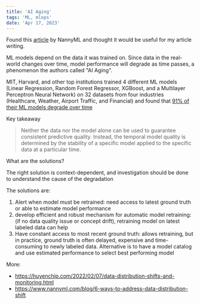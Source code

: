 ```yaml
---
title: 'AI Aging'
tags: 'ML, mlops'
date: 'Apr 17, 2023'
---
```


Found this [article](https://www.nannyml.com/blog/91-of-ml-perfomance-degrade-in-time) by NannyML and thought it would be useful for my article writing.

ML models depend on the data it was trained on. Since data in the real-world changes over time, model performance will degrade as time passes, a phenomenon the authors called "AI Aging".

MIT, Harvard, and other top institutions trained 4 different ML models (Linear Regression, Random Forest Regressor, XGBoost, and a Multilayer Perceptron Neural Network) on 32 datasets from four industries (Healthcare, Weather, Airport Traffic, and Financial) and found that [91% of their ML models degrade over time](https://www.nature.com/articles/s41598-022-15245-z)

Key takeaway

> Neither the data nor the model alone can be used to guarantee consistent predictive quality. Instead, the temporal model quality is determined by the stability of a specific model applied to the specific data at a particular time.

What are the solutions?

The right solution is context-dependent, and investigation should be done to understand the cause of the degradation

The solutions are:

1. Alert when model must be retrained: need access to latest ground truth or able to estimate model performance
2. develop efficient and robust mechanism for automatic model retraining: (if no data quality issue or concept drift), retraining model on latest labeled data can help
3. Have constant access to most recent ground truth: allows retraining, but in practice, ground truth is often delayed, expensive and time-consuming to newly labeled data. Alternative is to have a model catalog and use estimated performance to select best performing model

More:

- https://huyenchip.com/2022/02/07/data-distribution-shifts-and-monitoring.html
- https://www.nannyml.com/blog/6-ways-to-address-data-distribution-shift
